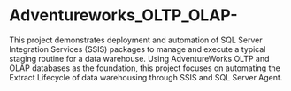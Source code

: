 # Adventureworks_OLTP_OLAP-
This project demonstrates deployment and automation of SQL Server Integration Services (SSIS) packages to manage and execute a typical staging routine for a data warehouse. Using AdventureWorks OLTP and OLAP databases as the foundation, this project focuses on automating the Extract Lifecycle of data warehousing through SSIS and SQL Server Agent.
